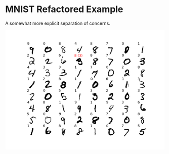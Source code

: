 # MNIST Refactored Example

A somewhat more explicit separation of concerns.

![example](example.png)
